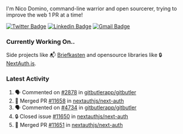 
I'm Nico Domino, command-line warrior and open sourcerer, trying to improve the web 1 PR at a time!

[![Twitter Badge](https://img.shields.io/badge/-@ndom91-1ca0f1?style=flat-square&labelColor=1ca0f1&logo=twitter&logoColor=white&link=https://twitter.com/ndom91)](https://twitter.com/ndom91) [![Linkedin Badge](https://img.shields.io/badge/-ndom91-blue?style=flat-square&logo=Linkedin&logoColor=white&link=https://www.linkedin.com/in/ndom91/)](https://www.linkedin.com/in/ndom91/) [![Gmail Badge](https://img.shields.io/badge/-yo@ndo.dev-c14438?style=flat-square&logo=mail.ru&logoColor=white&link=mailto:yo@ndo.dev)](mailto:yo@ndo.dev)

### Currently Working On..

Side projects like 📬 [Briefkasten](https://briefkastenhq.com) and opensource libraries like 🔒 [NextAuth.js](https://github.com/nextauthjs/next-auth).

<!--START_SECTION_PROFILE_VIEWS:readme-info-->
<!--END_SECTION_PROFILE_VIEWS:readme-info-->

<!--START_SECTION_DAILY_COMMIT:readme-info-->
<!--END_SECTION_DAILY_COMMIT:readme-info-->

<!--START_SECTION_WEEKLY_COMMIT:readme-info-->
<!--END_SECTION_WEEKLY_COMMIT:readme-info-->

### Latest Activity

<!--START_SECTION:activity-->
1. 🗣 Commented on [#2878](https://github.com/gitbutlerapp/gitbutler/issues/2878#issuecomment-2309717957) in [gitbutlerapp/gitbutler](https://github.com/gitbutlerapp/gitbutler)
2. 🎉 Merged PR [#11658](https://github.com/nextauthjs/next-auth/pull/11658) in [nextauthjs/next-auth](https://github.com/nextauthjs/next-auth)
3. 🗣 Commented on [#4734](https://github.com/gitbutlerapp/gitbutler/issues/4734#issuecomment-2308206698) in [gitbutlerapp/gitbutler](https://github.com/gitbutlerapp/gitbutler)
4. 🔒 Closed issue [#11650](https://github.com/nextauthjs/next-auth/issues/11650) in [nextauthjs/next-auth](https://github.com/nextauthjs/next-auth)
5. 🎉 Merged PR [#11651](https://github.com/nextauthjs/next-auth/pull/11651) in [nextauthjs/next-auth](https://github.com/nextauthjs/next-auth)
<!--END_SECTION:activity-->

